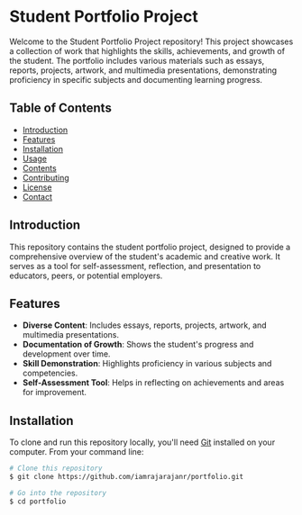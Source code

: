 # Student Portfolio Project

Welcome to the Student Portfolio Project repository! This project showcases a collection of work that highlights the skills, achievements, and growth of the student. The portfolio includes various materials such as essays, reports, projects, artwork, and multimedia presentations, demonstrating proficiency in specific subjects and documenting learning progress.

## Table of Contents
- [Introduction](#introduction)
- [Features](#features)
- [Installation](#installation)
- [Usage](#usage)
- [Contents](#contents)
- [Contributing](#contributing)
- [License](#license)
- [Contact](#contact)

## Introduction
This repository contains the student portfolio project, designed to provide a comprehensive overview of the student's academic and creative work. It serves as a tool for self-assessment, reflection, and presentation to educators, peers, or potential employers.

## Features
- **Diverse Content**: Includes essays, reports, projects, artwork, and multimedia presentations.
- **Documentation of Growth**: Shows the student's progress and development over time.
- **Skill Demonstration**: Highlights proficiency in various subjects and competencies.
- **Self-Assessment Tool**: Helps in reflecting on achievements and areas for improvement.

## Installation
To clone and run this repository locally, you'll need [Git](https://git-scm.com/) installed on your computer. From your command line:

```bash
# Clone this repository
$ git clone https://github.com/iamrajarajanr/portfolio.git

# Go into the repository
$ cd portfolio
